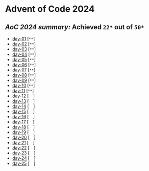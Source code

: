 # Advent of Code 2024

## ***AoC 2024 summary:* Achieved `22*` out of `50*`**
- [day-01](day-01/day-01.ipynb) [`**`]
- [day-02](day-02/day-02.ipynb) [`**`]
- [day-03](day-03/day-03.ipynb) [`**`]
- [day-04](day-04/day-04.ipynb) [`**`]
- [day-05](day-05/day-05.ipynb) [`**`]
- [day-06](day-06/day-06.ipynb) [`**`]
- [day-07](day-07/day-07.ipynb) [`**`]
- [day-08](day-08/day-08.ipynb) [`**`]
- [day-09](day-09/day-09.ipynb) [`**`]
- [day-10](day-10/day-10.ipynb) [`**`]
- [day-11](day-11/day-11.ipynb) [`**`]
- [day-12](day-12/day-12.ipynb) [`  `]
- [day-13](day-13/day-13.ipynb) [`  `]
- [day-14](day-14/day-14.ipynb) [`  `]
- [day-15](day-15/day-15.ipynb) [`  `]
- [day-16](day-16/day-16.ipynb) [`  `]
- [day-17](day-17/day-17.ipynb) [`  `]
- [day-18](day-18/day-18.ipynb) [`  `]
- [day-19](day-19/day-19.ipynb) [`  `]
- [day-20](day-20/day-20.ipynb) [`  `]
- [day-21](day-21/day-21.ipynb) [`  `]
- [day-22](day-22/day-22.ipynb) [`  `]
- [day-23](day-23/day-23.ipynb) [`  `]
- [day-24](day-24/day-24.ipynb) [`  `]
- [day-25](day-25/day-25.ipynb) [`  `]
